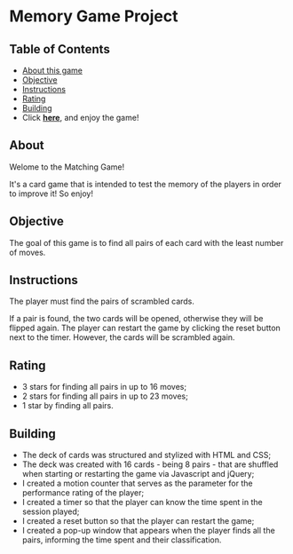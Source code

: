 # Memory Game Project

## Table of Contents

* [About this game](#about)
* [Objective](#objective)
* [Instructions](#instructions)
* [Rating](#rating)
* [Building](#building)
* Click [**here**](https://flipefrontdev.github.io/fend-project-memory-game/), and enjoy the game!

## About

Welome to the Matching Game!

It's a card game that is intended to test the memory of the players in order to improve it! So enjoy!

## Objective

The goal of this game is to find all pairs of each card with the least number of moves.

## Instructions

The player must find the pairs of scrambled cards.

If a pair is found, the two cards will be opened, otherwise they will be flipped again.
The player can restart the game by clicking the reset button next to the timer. However, the cards will be scrambled again.

## Rating

* 3 stars for finding all pairs in up to 16 moves;
* 2 stars for finding all pairs in up to 23 moves;
* 1 star by finding all pairs.

## Building

* The deck of cards was structured and stylized with HTML and CSS;
* The deck was created with 16 cards - being 8 pairs - that are shuffled when starting or restarting the game via Javascript and jQuery;
* I created a motion counter that serves as the parameter for the performance rating of the player;
* I created a timer so that the player can know the time spent in the session played;
* I created a reset button so that the player can restart the game;
* I created a pop-up window that appears when the player finds all the pairs, informing the time spent and their classification.